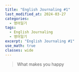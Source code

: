 ```yaml
---
title: "English Journaling #1"
last_modified_at: 2024-03-27
categories:
  - 영어일기
tags:
  - English Journaling
  - 영어일기
excerpt: "English Journaling #1"
use_math: true
classes: wide
---
```


> What makes you happy
